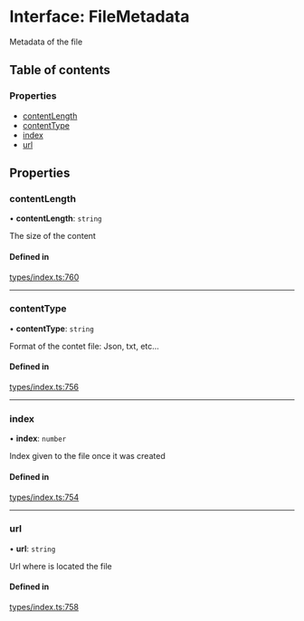 # Interface: FileMetadata

Metadata of the file

## Table of contents

### Properties

- [contentLength](FileMetadata.md#contentlength)
- [contentType](FileMetadata.md#contenttype)
- [index](FileMetadata.md#index)
- [url](FileMetadata.md#url)

## Properties

### contentLength

• **contentLength**: `string`

The size of the content

#### Defined in

[types/index.ts:760](https://github.com/nevermined-io/react-components/blob/fb52fe4/catalog/src/types/index.ts#L760)

___

### contentType

• **contentType**: `string`

Format of the contet file: Json, txt, etc...

#### Defined in

[types/index.ts:756](https://github.com/nevermined-io/react-components/blob/fb52fe4/catalog/src/types/index.ts#L756)

___

### index

• **index**: `number`

Index given to the file once it was created

#### Defined in

[types/index.ts:754](https://github.com/nevermined-io/react-components/blob/fb52fe4/catalog/src/types/index.ts#L754)

___

### url

• **url**: `string`

Url where is located the file

#### Defined in

[types/index.ts:758](https://github.com/nevermined-io/react-components/blob/fb52fe4/catalog/src/types/index.ts#L758)
